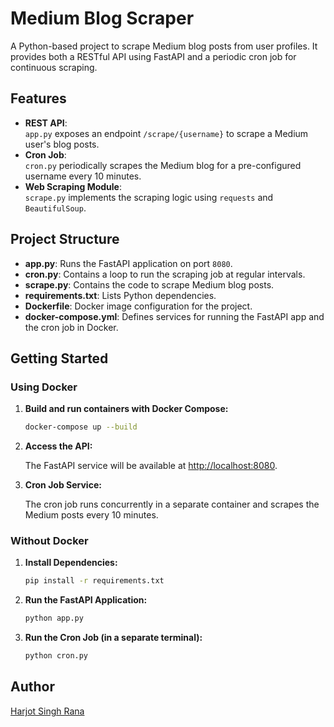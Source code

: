# Medium Blog Scraper

A Python-based project to scrape Medium blog posts from user profiles. It provides both a RESTful API using FastAPI and a periodic cron job for continuous scraping.

## Features

- **REST API**:  
  `app.py` exposes an endpoint `/scrape/{username}` to scrape a Medium user's blog posts.  
- **Cron Job**:  
  `cron.py` periodically scrapes the Medium blog for a pre-configured username every 10 minutes.
- **Web Scraping Module**:  
  `scrape.py` implements the scraping logic using `requests` and `BeautifulSoup`.

## Project Structure

- **app.py**: Runs the FastAPI application on port `8080`.
- **cron.py**: Contains a loop to run the scraping job at regular intervals.
- **scrape.py**: Contains the code to scrape Medium blog posts.
- **requirements.txt**: Lists Python dependencies.
- **Dockerfile**: Docker image configuration for the project.
- **docker-compose.yml**: Defines services for running the FastAPI app and the cron job in Docker.

## Getting Started

### Using Docker

1. **Build and run containers with Docker Compose:**

   ```bash
   docker-compose up --build
   ```

2. **Access the API:**

   The FastAPI service will be available at [http://localhost:8080](http://localhost:8080).

3. **Cron Job Service:**

   The cron job runs concurrently in a separate container and scrapes the Medium posts every 10 minutes.

### Without Docker

1. **Install Dependencies:**

   ```bash
   pip install -r requirements.txt
   ```

2. **Run the FastAPI Application:**

   ```bash
   python app.py
   ```

3. **Run the Cron Job (in a separate terminal):**

   ```bash
   python cron.py
   ```

## Author

[Harjot Singh Rana](https://harjotrana.com)